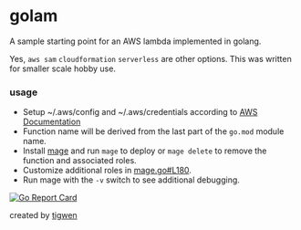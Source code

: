 # golam

A sample starting point for an AWS lambda implemented in golang.

Yes, `aws sam` `cloudformation` `serverless` are other options. This was written for smaller scale hobby use.

### usage

* Setup ~/.aws/config and ~/.aws/credentials according
  to [AWS Documentation](https://docs.aws.amazon.com/cli/latest/userguide/cli-chap-configure.html)
* Function name will be derived from the last part of the `go.mod` module name.
* Install [mage](https://magefile.org/) and run `mage` to deploy or `mage delete` to remove the function and associated
  roles.
* Customize additional roles in [mage.go#L180](magefiles/mage.go#L180).
* Run mage with the `-v` switch to see additional debugging.

[![Go Report Card](https://goreportcard.com/badge/github.com/mlctrez/golam)](https://goreportcard.com/report/github.com/mlctrez/golam)

created by [tigwen](https://github.com/mlctrez/tigwen)
